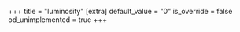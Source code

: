 +++
title = "luminosity"
[extra]
default_value = "0"
is_override = false
od_unimplemented = true
+++